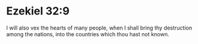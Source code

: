 # Ezekiel 32:9

I will also vex the hearts of many people, when I shall bring thy destruction among the nations, into the countries which thou hast not known.